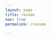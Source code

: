 ```yaml
---
layout: page
title: resume
nav: true
permalink: /resume

---
```

<object data="assets/pdf/Copy of Resume_SafiyyahBachar-forwebsite_2023_.pdf" width="800" height="800" type='application/pdf'/>
